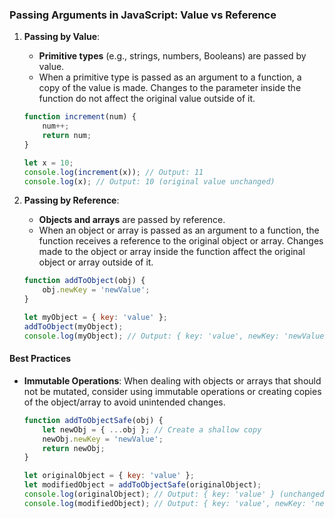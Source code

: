 ### Passing Arguments in JavaScript: Value vs Reference

1. **Passing by Value**:
   - **Primitive types** (e.g., strings, numbers, Booleans) are passed by value.
   - When a primitive type is passed as an argument to a function, a copy of the value is made. Changes to the parameter inside the function do not affect the original value outside of it.

   ```javascript
   function increment(num) {
       num++;
       return num;
   }

   let x = 10;
   console.log(increment(x)); // Output: 11
   console.log(x); // Output: 10 (original value unchanged)
   ```

2. **Passing by Reference**:
   - **Objects and arrays** are passed by reference.
   - When an object or array is passed as an argument to a function, the function receives a reference to the original object or array. Changes made to the object or array inside the function affect the original object or array outside of it.

   ```javascript
   function addToObject(obj) {
       obj.newKey = 'newValue';
   }

   let myObject = { key: 'value' };
   addToObject(myObject);
   console.log(myObject); // Output: { key: 'value', newKey: 'newValue' }
   ```

#### Best Practices

- **Immutable Operations**: When dealing with objects or arrays that should not be mutated, consider using immutable operations or creating copies of the object/array to avoid unintended changes.

   ```javascript
   function addToObjectSafe(obj) {
       let newObj = { ...obj }; // Create a shallow copy
       newObj.newKey = 'newValue';
       return newObj;
   }

   let originalObject = { key: 'value' };
   let modifiedObject = addToObjectSafe(originalObject);
   console.log(originalObject); // Output: { key: 'value' } (unchanged)
   console.log(modifiedObject); // Output: { key: 'value', newKey: 'newValue' }
   ```
